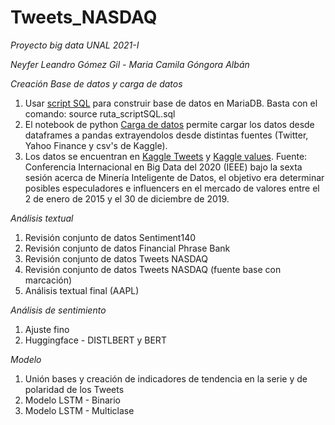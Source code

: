 # Tweets_NASDAQ
*Proyecto big data UNAL 2021-I*

*Neyfer Leandro Gómez Gil - Maria Camila Góngora Albán*

*Creación Base de datos y carga de datos*

1. Usar [script SQL](https://github.com/Neyfer29/Tweets_NASDAQ/blob/main/Base_Datos/Creacion_BD_TwitterNASDAQ_1_test.sql) para construir base de datos en MariaDB. Basta con el comando: source ruta_scriptSQL.sql
2. El notebook de python [Carga de datos](https://nbviewer.jupyter.org/github/Neyfer29/Tweets_NASDAQ/blob/main/Base_Datos/Carga_Datos_Kaggle_Twitter_YahooFinance.ipynb) permite cargar los datos desde dataframes a pandas extrayendolos desde distintas fuentes (Twitter, Yahoo Finance y csv's de Kaggle).
3. Los datos se encuentran en [Kaggle Tweets](https://www.kaggle.com/omermetinn/tweets-about-the-top-companies-from-2015-to-2020) y [Kaggle values](https://www.kaggle.com/omermetinn/values-of-top-nasdaq-copanies-from-2010-to-2020). Fuente: Conferencia Internacional en Big Data del 2020 (IEEE) bajo la sexta sesión acerca de Minería Inteligente de Datos, el objetivo era determinar posibles especuladores e influencers en el mercado de valores entre el 2 de enero de 2015 y el 30 de diciembre de 2019.
 
 *Análisis textual*
 
 1. Revisión conjunto de datos Sentiment140 
 2. Revisión conjunto de datos Financial Phrase Bank
 3. Revisión conjunto de datos Tweets NASDAQ
 4. Revisión conjunto de datos Tweets NASDAQ (fuente base con marcación)
 5. Análisis textual final (AAPL)
 
 *Análisis de sentimiento*
 
 1. Ajuste fino
 2. Huggingface - DISTLBERT y BERT

 *Modelo*
 
 1. Unión bases y creación de indicadores de tendencia en la serie y de polaridad de los Tweets
 2. Modelo LSTM - Binario
 3. Modelo LSTM - Multiclase
 
